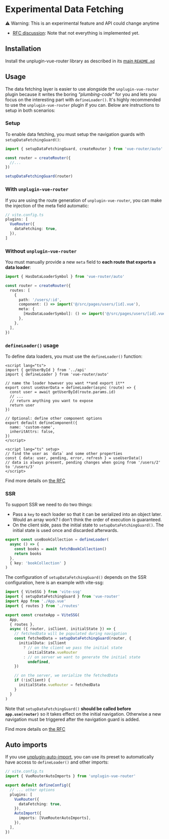 # Experimental Data Fetching

⚠️ Warning: This is an experimental feature and API could change anytime

- [RFC discussion](https://github.com/vuejs/rfcs/discussions/460): Note that not everything is implemented yet.

## Installation

Install the unplugin-vue-router library as described in its [main `README.md`](../../README.MD)

## Usage

The data fetching layer is easier to use alongside the `unplugin-vue-router` plugin because it writes the boring _"plumbing-code"_ for you and lets you focus on the interesting part with `defineLoader()`. It's highly recommended to use the `unplugin-vue-router` plugin if you can. Below are instructions to setup in both scenarios:

### Setup

To enable data fetching, you must setup the navigation guards with `setupDataFetchingGuard()`:

```ts
import { setupDataFetchingGuard, createRouter } from 'vue-router/auto'

const router = createRouter({
  //...
})

setupDataFetchingGuard(router)
```

### With `unplugin-vue-router`

If you are using the route generation of `unplugin-vue-router`, you can make the injection of the meta field automatic:

```ts
// vite.config.ts
plugins: [
  VueRouter({
    dataFetching: true,
  }),
]
```

### Without `unplugin-vue-router`

You must manually provide a new `meta` field to **each route that exports a data loader**:

```ts
import { HasDataLoaderSymbol } from 'vue-router/auto'

const router = createRouter({
  routes: [
    {
      path: '/users/:id',
      component: () => import('@/src/pages/users/[id].vue'),
      meta: {
        [HasDataLoaderSymbol]: () => import('@/src/pages/users/[id].vue'),
      },
    },
  ],
})
```

### `defineLoader()` usage

To define data loaders, you must use the `defineLoader()` function:

```vue
<script lang="ts">
import { getUserById } from '../api'
import { defineLoader } from 'vue-router/auto'

// name the loader however you want **and export it**
export const useUserData = defineLoader(async (route) => {
  const user = await getUserById(route.params.id)
  // ...
  // return anything you want to expose
  return user
})

// Optional: define other component options
export default defineComponent({
  name: 'custom-name',
  inheritAttrs: false,
})
</script>

<script lang="ts" setup>
// find the user as `data` and some other properties
const { data: user, pending, error, refresh } = useUserData()
// data is always present, pending changes when going from '/users/2' to '/users/3'
</script>
```

Find more details on [the RFC](https://github.com/vuejs/rfcs/discussions/460)

### SSR

To support SSR we need to do two things:

- Pass a `key` to each loader so that it can be serialized into an object later. Would an array work? I don't think the order of execution is guaranteed.
- On the client side, pass the initial state to `setupDataFetchingGuard()`. The initial state is used once and discarded afterwards.

```ts
export const useBookCollection = defineLoader(
  async () => {
    const books = await fetchBookCollection()
    return books
  },
  { key: 'bookCollection' }
)
```

The configuration of `setupDataFetchingGuard()` depends on the SSR configuration, here is an example with vite-ssg:

```ts
import { ViteSSG } from 'vite-ssg'
import { setupDataFetchingGuard } from 'vue-router'
import App from './App.vue'
import { routes } from './routes'

export const createApp = ViteSSG(
  App,
  { routes },
  async ({ router, isClient, initialState }) => {
    // fetchedData will be populated during navigation
    const fetchedData = setupDataFetchingGuard(router, {
      initialData: isClient
        ? // on the client we pass the initial state
          initialState.vueRouter
        : // on server we want to generate the initial state
          undefined,
    })

    // on the server, we serialize the fetchedData
    if (!isClient) {
      initialState.vueRouter = fetchedData
    }
  }
)
```

Note that `setupDataFetchingGuard()` **should be called before `app.use(router)`** so it takes effect on the initial navigation. Otherwise a new navigation must be triggered after the navigation guard is added.

Find more details on [the RFC](https://github.com/vuejs/rfcs/discussions/460)

## Auto imports

If you use [unplugin-auto-import](https://github.com/antfu/unplugin-auto-import), you can use its preset to automatically have access to `defineLoader()` and other imports:

```ts
// vite.config.ts
import { VueRouterAutoImports } from 'unplugin-vue-router'

export default defineConfig({
  // ... other options
  plugins: [
    VueRouter({
      dataFetching: true,
    }),
    AutoImport({
      imports: [VueRouterAutoImports],
    }),
  ],
})
```

